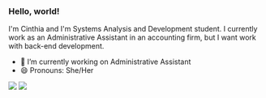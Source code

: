 ### Hello, world!
I'm Cinthia and I'm Systems Analysis and Development student.
I currently work as an Administrative Assistant in an accounting firm, but I want work with back-end development.

- 🔭 I’m currently working on Administrative Assistant
- 😄 Pronouns: She/Her

<div> 
  <a href="https://instagram.com/cinmelq" target="_blank"><img src="https://img.shields.io/badge/Instagram-E4405F?style=for-the-badge&logo=instagram&logoColor=white" target="_blank"></a>
  <a href="https://www.linkedin.com/in/cinthia-melquiades-38479114b" target="_blank"><img src="https://img.shields.io/badge/-LinkedIn-%230077B5?style=for-the-badge&logo=linkedin&logoColor=white" target="_blank"></a>  
<div>
